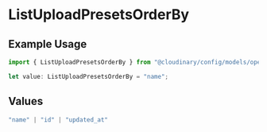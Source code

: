 # ListUploadPresetsOrderBy

## Example Usage

```typescript
import { ListUploadPresetsOrderBy } from "@cloudinary/config/models/operations";

let value: ListUploadPresetsOrderBy = "name";
```

## Values

```typescript
"name" | "id" | "updated_at"
```